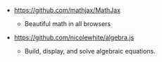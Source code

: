 - https://github.com/mathjax/MathJax
  - Beautiful math in all browsers
  
- https://github.com/nicolewhite/algebra.js
  - Build, display, and solve algebraic equations.
